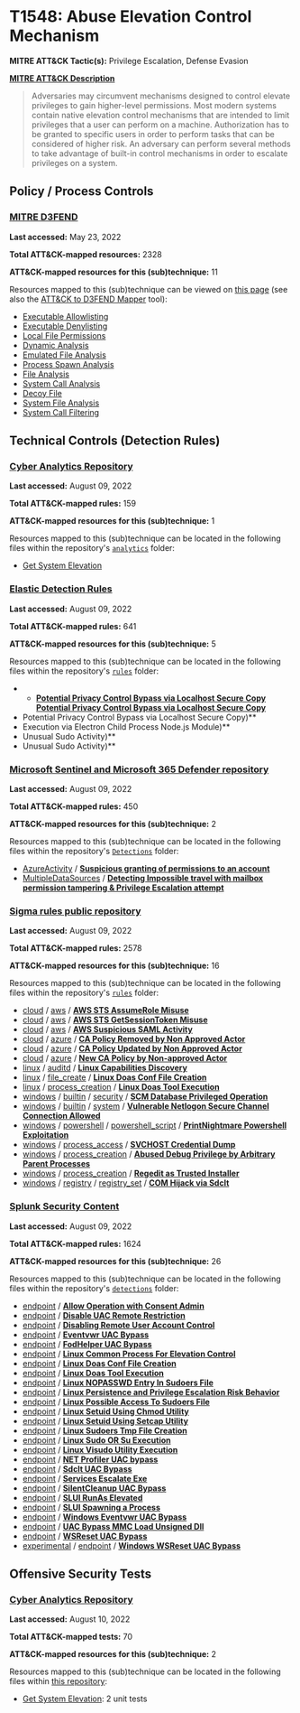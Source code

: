 # T1548: Abuse Elevation Control Mechanism
**MITRE ATT&CK Tactic(s):** Privilege Escalation, Defense Evasion

**[MITRE ATT&CK Description](https://attack.mitre.org/techniques/T1548)**
<blockquote>Adversaries may circumvent mechanisms designed to control elevate privileges to gain higher-level permissions. Most modern systems contain native elevation control mechanisms that are intended to limit privileges that a user can perform on a machine. Authorization has to be granted to specific users in order to perform tasks that can be considered of higher risk. An adversary can perform several methods to take advantage of built-in control mechanisms in order to escalate privileges on a system.</blockquote>

## Policy / Process Controls
### [MITRE D3FEND](https://d3fend.mitre.org/)
**Last accessed:** May 23, 2022

**Total ATT&CK-mapped resources:** 2328

**ATT&CK-mapped resources for this (sub)technique:** 11

Resources mapped to this (sub)technique can be viewed on [this page](https://d3fend.mitre.org/) (see also the [ATT&CK to D3FEND Mapper](https://d3fend.mitre.org/tools/attack-mapper) tool):

* [Executable Allowlisting](https://d3fend.mitre.org/technique/d3f:ExecutableAllowlisting)
* [Executable Denylisting](https://d3fend.mitre.org/technique/d3f:ExecutableDenylisting)
* [Local File Permissions](https://d3fend.mitre.org/technique/d3f:LocalFilePermissions)
* [Dynamic Analysis](https://d3fend.mitre.org/technique/d3f:DynamicAnalysis)
* [Emulated File Analysis](https://d3fend.mitre.org/technique/d3f:EmulatedFileAnalysis)
* [Process Spawn Analysis](https://d3fend.mitre.org/technique/d3f:ProcessSpawnAnalysis)
* [File Analysis](https://d3fend.mitre.org/technique/d3f:FileAnalysis)
* [System Call Analysis](https://d3fend.mitre.org/technique/d3f:SystemCallAnalysis)
* [Decoy File](https://d3fend.mitre.org/technique/d3f:DecoyFile)
* [System File Analysis](https://d3fend.mitre.org/technique/d3f:SystemFileAnalysis)
* [System Call Filtering](https://d3fend.mitre.org/technique/d3f:SystemCallFiltering)

## Technical Controls (Detection Rules)
### [Cyber Analytics Repository](https://car.mitre.org)
**Last accessed:** August 09, 2022

**Total ATT&CK-mapped rules:** 159

**ATT&CK-mapped resources for this (sub)technique:** 1

Resources mapped to this (sub)technique can be located in the following files within the repository's <code>[analytics](https://github.com/mitre-attack/car/blob/master/analytics)</code> folder:

* [Get System Elevation](https://github.com/mitre-attack/car/tree/master/analytics/CAR-2021-02-002.yaml)

### [Elastic Detection Rules](https://github.com/elastic/detection-rules)
**Last accessed:** August 09, 2022

**Total ATT&CK-mapped rules:** 641

**ATT&CK-mapped resources for this (sub)technique:** 5

Resources mapped to this (sub)technique can be located in the following files within the repository's <code>[rules](https://github.com/elastic/detection-rules/tree/main/rules)</code> folder:

* * **[Potential Privacy Control Bypass via Localhost Secure Copy](https://github.com/elastic/detection-rules/blob/main/rules/macos/defense_evasion_privilege_escalation_privacy_pref_sshd_fulldiskaccess.toml)**
**[Potential Privacy Control Bypass via Localhost Secure Copy](https://github.com/elastic/detection-rules/blob/main/rules/macos/defense_evasion_privilege_escalation_privacy_pref_sshd_fulldiskaccess.toml)**
* Potential Privacy Control Bypass via Localhost Secure Copy)**
* Execution via Electron Child Process Node.js Module)**
* Unusual Sudo Activity)**
* Unusual Sudo Activity)**

### [Microsoft Sentinel and Microsoft 365 Defender repository](https://github.com/Azure/Azure-Sentinel)
**Last accessed:** August 09, 2022

**Total ATT&CK-mapped rules:** 450

**ATT&CK-mapped resources for this (sub)technique:** 2

Resources mapped to this (sub)technique can be located in the following files within the repository's <code>[Detections](https://github.com/Azure/Azure-Sentinel/tree/master/Detections)</code> folder:

* [AzureActivity](https://github.com/Azure/Azure-Sentinel/tree/master/Detections/AzureActivity/) / **[Suspicious granting of permissions to an account](https://github.com/Azure/Azure-Sentinel/blob/master/Detections/AzureActivity/Granting_Permissions_To_Account_detection.yaml)**
* [MultipleDataSources](https://github.com/Azure/Azure-Sentinel/tree/master/Detections/MultipleDataSources/) / **[Detecting Impossible travel with mailbox permission tampering & Privilege Escalation attempt](https://github.com/Azure/Azure-Sentinel/blob/master/Detections/MultipleDataSources/MailBoxTampering.yaml)**

### [Sigma rules public repository](https://github.com/SigmaHQ/sigma)
**Last accessed:** August 09, 2022

**Total ATT&CK-mapped rules:** 2578

**ATT&CK-mapped resources for this (sub)technique:** 16

Resources mapped to this (sub)technique can be located in the following files within the repository's <code>[rules](https://github.com/SigmaHQ/sigma/tree/master/rules)</code> folder:

* [cloud](https://github.com/SigmaHQ/sigma/tree/master/rules/cloud/) / [aws](https://github.com/SigmaHQ/sigma/tree/master/rules/cloud/aws/) / **[AWS STS AssumeRole Misuse](https://github.com/SigmaHQ/sigma/blob/master/rules/cloud/aws/aws_sts_assumerole_misuse.yml)**
* [cloud](https://github.com/SigmaHQ/sigma/tree/master/rules/cloud/) / [aws](https://github.com/SigmaHQ/sigma/tree/master/rules/cloud/aws/) / **[AWS STS GetSessionToken Misuse](https://github.com/SigmaHQ/sigma/blob/master/rules/cloud/aws/aws_sts_getsessiontoken_misuse.yml)**
* [cloud](https://github.com/SigmaHQ/sigma/tree/master/rules/cloud/) / [aws](https://github.com/SigmaHQ/sigma/tree/master/rules/cloud/aws/) / **[AWS Suspicious SAML Activity](https://github.com/SigmaHQ/sigma/blob/master/rules/cloud/aws/aws_susp_saml_activity.yml)**
* [cloud](https://github.com/SigmaHQ/sigma/tree/master/rules/cloud/) / [azure](https://github.com/SigmaHQ/sigma/tree/master/rules/cloud/azure/) / **[CA Policy Removed by Non Approved Actor](https://github.com/SigmaHQ/sigma/blob/master/rules/cloud/azure/azure_aad_secops_ca_policy_removedby_bad_actor.yml)**
* [cloud](https://github.com/SigmaHQ/sigma/tree/master/rules/cloud/) / [azure](https://github.com/SigmaHQ/sigma/tree/master/rules/cloud/azure/) / **[CA Policy Updated by Non Approved Actor](https://github.com/SigmaHQ/sigma/blob/master/rules/cloud/azure/azure_aad_secops_ca_policy_updatedby_bad_actor.yml)**
* [cloud](https://github.com/SigmaHQ/sigma/tree/master/rules/cloud/) / [azure](https://github.com/SigmaHQ/sigma/tree/master/rules/cloud/azure/) / **[New CA Policy by Non-approved Actor](https://github.com/SigmaHQ/sigma/blob/master/rules/cloud/azure/azure_aad_secops_new_ca_policy_addedby_bad_actor.yml)**
* [linux](https://github.com/SigmaHQ/sigma/tree/master/rules/linux/) / [auditd](https://github.com/SigmaHQ/sigma/tree/master/rules/linux/auditd/) / **[Linux Capabilities Discovery](https://github.com/SigmaHQ/sigma/blob/master/rules/linux/auditd/lnx_auditd_capabilities_discovery.yml)**
* [linux](https://github.com/SigmaHQ/sigma/tree/master/rules/linux/) / [file_create](https://github.com/SigmaHQ/sigma/tree/master/rules/linux/file_create/) / **[Linux Doas Conf File Creation](https://github.com/SigmaHQ/sigma/blob/master/rules/linux/file_create/file_create_lnx_doas_conf_creation.yml)**
* [linux](https://github.com/SigmaHQ/sigma/tree/master/rules/linux/) / [process_creation](https://github.com/SigmaHQ/sigma/tree/master/rules/linux/process_creation/) / **[Linux Doas Tool Execution](https://github.com/SigmaHQ/sigma/blob/master/rules/linux/process_creation/proc_creation_lnx_doas_execution.yml)**
* [windows](https://github.com/SigmaHQ/sigma/tree/master/rules/windows/) / [builtin](https://github.com/SigmaHQ/sigma/tree/master/rules/windows/builtin/) / [security](https://github.com/SigmaHQ/sigma/tree/master/rules/windows/builtin/security/) / **[SCM Database Privileged Operation](https://github.com/SigmaHQ/sigma/blob/master/rules/windows/builtin/security/win_scm_database_privileged_operation.yml)**
* [windows](https://github.com/SigmaHQ/sigma/tree/master/rules/windows/) / [builtin](https://github.com/SigmaHQ/sigma/tree/master/rules/windows/builtin/) / [system](https://github.com/SigmaHQ/sigma/tree/master/rules/windows/builtin/system/) / **[Vulnerable Netlogon Secure Channel Connection Allowed](https://github.com/SigmaHQ/sigma/blob/master/rules/windows/builtin/system/win_vul_cve_2020_1472.yml)**
* [windows](https://github.com/SigmaHQ/sigma/tree/master/rules/windows/) / [powershell](https://github.com/SigmaHQ/sigma/tree/master/rules/windows/powershell/) / [powershell_script](https://github.com/SigmaHQ/sigma/tree/master/rules/windows/powershell/powershell_script/) / **[PrintNightmare Powershell Exploitation](https://github.com/SigmaHQ/sigma/blob/master/rules/windows/powershell/powershell_script/posh_ps_invoke_nightmare.yml)**
* [windows](https://github.com/SigmaHQ/sigma/tree/master/rules/windows/) / [process_access](https://github.com/SigmaHQ/sigma/tree/master/rules/windows/process_access/) / **[SVCHOST Credential Dump](https://github.com/SigmaHQ/sigma/blob/master/rules/windows/process_access/proc_access_win_svchost_cred_dump.yml)**
* [windows](https://github.com/SigmaHQ/sigma/tree/master/rules/windows/) / [process_creation](https://github.com/SigmaHQ/sigma/tree/master/rules/windows/process_creation/) / **[Abused Debug Privilege by Arbitrary Parent Processes](https://github.com/SigmaHQ/sigma/blob/master/rules/windows/process_creation/proc_creation_win_abusing_debug_privilege.yml)**
* [windows](https://github.com/SigmaHQ/sigma/tree/master/rules/windows/) / [process_creation](https://github.com/SigmaHQ/sigma/tree/master/rules/windows/process_creation/) / **[Regedit as Trusted Installer](https://github.com/SigmaHQ/sigma/blob/master/rules/windows/process_creation/proc_creation_win_susp_regedit_trustedinstaller.yml)**
* [windows](https://github.com/SigmaHQ/sigma/tree/master/rules/windows/) / [registry](https://github.com/SigmaHQ/sigma/tree/master/rules/windows/registry/) / [registry_set](https://github.com/SigmaHQ/sigma/tree/master/rules/windows/registry/registry_set/) / **[COM Hijack via Sdclt](https://github.com/SigmaHQ/sigma/blob/master/rules/windows/registry/registry_set/registry_set_comhijack_sdclt.yml)**

### [Splunk Security Content](https://github.com/splunk/security_content)
**Last accessed:** August 09, 2022

**Total ATT&CK-mapped rules:** 1624

**ATT&CK-mapped resources for this (sub)technique:** 26

Resources mapped to this (sub)technique can be located in the following files within the repository's <code>[detections](https://github.com/splunk/security_content/tree/develop/detections)</code> folder:

* [endpoint](https://github.com/splunk/security_content/tree/develop/detections/endpoint/) / **[Allow Operation with Consent Admin](https://github.com/splunk/security_content/blob/develop/detections/endpoint/allow_operation_with_consent_admin.yml)**
* [endpoint](https://github.com/splunk/security_content/tree/develop/detections/endpoint/) / **[Disable UAC Remote Restriction](https://github.com/splunk/security_content/blob/develop/detections/endpoint/disable_uac_remote_restriction.yml)**
* [endpoint](https://github.com/splunk/security_content/tree/develop/detections/endpoint/) / **[Disabling Remote User Account Control](https://github.com/splunk/security_content/blob/develop/detections/endpoint/disabling_remote_user_account_control.yml)**
* [endpoint](https://github.com/splunk/security_content/tree/develop/detections/endpoint/) / **[Eventvwr UAC Bypass](https://github.com/splunk/security_content/blob/develop/detections/endpoint/eventvwr_uac_bypass.yml)**
* [endpoint](https://github.com/splunk/security_content/tree/develop/detections/endpoint/) / **[FodHelper UAC Bypass](https://github.com/splunk/security_content/blob/develop/detections/endpoint/fodhelper_uac_bypass.yml)**
* [endpoint](https://github.com/splunk/security_content/tree/develop/detections/endpoint/) / **[Linux Common Process For Elevation Control](https://github.com/splunk/security_content/blob/develop/detections/endpoint/linux_common_process_for_elevation_control.yml)**
* [endpoint](https://github.com/splunk/security_content/tree/develop/detections/endpoint/) / **[Linux Doas Conf File Creation](https://github.com/splunk/security_content/blob/develop/detections/endpoint/linux_doas_conf_file_creation.yml)**
* [endpoint](https://github.com/splunk/security_content/tree/develop/detections/endpoint/) / **[Linux Doas Tool Execution](https://github.com/splunk/security_content/blob/develop/detections/endpoint/linux_doas_tool_execution.yml)**
* [endpoint](https://github.com/splunk/security_content/tree/develop/detections/endpoint/) / **[Linux NOPASSWD Entry In Sudoers File](https://github.com/splunk/security_content/blob/develop/detections/endpoint/linux_nopasswd_entry_in_sudoers_file.yml)**
* [endpoint](https://github.com/splunk/security_content/tree/develop/detections/endpoint/) / **[Linux Persistence and Privilege Escalation Risk Behavior](https://github.com/splunk/security_content/blob/develop/detections/endpoint/linux_persistence_and_privilege_escalation_risk_behavior.yml)**
* [endpoint](https://github.com/splunk/security_content/tree/develop/detections/endpoint/) / **[Linux Possible Access To Sudoers File](https://github.com/splunk/security_content/blob/develop/detections/endpoint/linux_possible_access_to_sudoers_file.yml)**
* [endpoint](https://github.com/splunk/security_content/tree/develop/detections/endpoint/) / **[Linux Setuid Using Chmod Utility](https://github.com/splunk/security_content/blob/develop/detections/endpoint/linux_setuid_using_chmod_utility.yml)**
* [endpoint](https://github.com/splunk/security_content/tree/develop/detections/endpoint/) / **[Linux Setuid Using Setcap Utility](https://github.com/splunk/security_content/blob/develop/detections/endpoint/linux_setuid_using_setcap_utility.yml)**
* [endpoint](https://github.com/splunk/security_content/tree/develop/detections/endpoint/) / **[Linux Sudoers Tmp File Creation](https://github.com/splunk/security_content/blob/develop/detections/endpoint/linux_sudoers_tmp_file_creation.yml)**
* [endpoint](https://github.com/splunk/security_content/tree/develop/detections/endpoint/) / **[Linux Sudo OR Su Execution](https://github.com/splunk/security_content/blob/develop/detections/endpoint/linux_sudo_or_su_execution.yml)**
* [endpoint](https://github.com/splunk/security_content/tree/develop/detections/endpoint/) / **[Linux Visudo Utility Execution](https://github.com/splunk/security_content/blob/develop/detections/endpoint/linux_visudo_utility_execution.yml)**
* [endpoint](https://github.com/splunk/security_content/tree/develop/detections/endpoint/) / **[NET Profiler UAC bypass](https://github.com/splunk/security_content/blob/develop/detections/endpoint/net_profiler_uac_bypass.yml)**
* [endpoint](https://github.com/splunk/security_content/tree/develop/detections/endpoint/) / **[Sdclt UAC Bypass](https://github.com/splunk/security_content/blob/develop/detections/endpoint/sdclt_uac_bypass.yml)**
* [endpoint](https://github.com/splunk/security_content/tree/develop/detections/endpoint/) / **[Services Escalate Exe](https://github.com/splunk/security_content/blob/develop/detections/endpoint/services_escalate_exe.yml)**
* [endpoint](https://github.com/splunk/security_content/tree/develop/detections/endpoint/) / **[SilentCleanup UAC Bypass](https://github.com/splunk/security_content/blob/develop/detections/endpoint/silentcleanup_uac_bypass.yml)**
* [endpoint](https://github.com/splunk/security_content/tree/develop/detections/endpoint/) / **[SLUI RunAs Elevated](https://github.com/splunk/security_content/blob/develop/detections/endpoint/slui_runas_elevated.yml)**
* [endpoint](https://github.com/splunk/security_content/tree/develop/detections/endpoint/) / **[SLUI Spawning a Process](https://github.com/splunk/security_content/blob/develop/detections/endpoint/slui_spawning_a_process.yml)**
* [endpoint](https://github.com/splunk/security_content/tree/develop/detections/endpoint/) / **[Windows Eventvwr UAC Bypass](https://github.com/splunk/security_content/blob/develop/detections/endpoint/ssa___windows_eventvwr_uac_bypass.yml)**
* [endpoint](https://github.com/splunk/security_content/tree/develop/detections/endpoint/) / **[UAC Bypass MMC Load Unsigned Dll](https://github.com/splunk/security_content/blob/develop/detections/endpoint/uac_bypass_mmc_load_unsigned_dll.yml)**
* [endpoint](https://github.com/splunk/security_content/tree/develop/detections/endpoint/) / **[WSReset UAC Bypass](https://github.com/splunk/security_content/blob/develop/detections/endpoint/wsreset_uac_bypass.yml)**
* [experimental](https://github.com/splunk/security_content/tree/develop/detections/experimental/) / [endpoint](https://github.com/splunk/security_content/tree/develop/detections/experimental/endpoint/) / **[Windows WSReset UAC Bypass](https://github.com/splunk/security_content/blob/develop/detections/experimental/endpoint/ssa___windows_wsreset_uac_bypass.yml)**


## Offensive Security Tests
### [Cyber Analytics Repository](https://car.mitre.org)
**Last accessed:** August 10, 2022

**Total ATT&CK-mapped tests:** 70

**ATT&CK-mapped resources for this (sub)technique:** 2

Resources mapped to this (sub)technique can be located in the following files within [this repository](https://github.com/mitre-attack/car/blob/master/analytics):

* [Get System Elevation](https://github.com/mitre-attack/car/tree/master/analytics/CAR-2021-02-002.yaml): 2 unit tests

